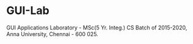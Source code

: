 # GUI-Lab
GUI Applications Laboratory - MSc(5 Yr. Integ.) CS Batch of 2015-2020, Anna University, Chennai - 600 025.
